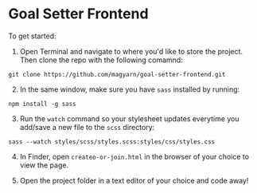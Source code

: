 # Goal Setter Frontend

To get started:

1. Open Terminal and navigate to where you'd like to store the project. Then clone the repo with the following comamnd:

`git clone https://github.com/magyarn/goal-setter-frontend.git`

2. In the same window, make sure you have `sass` installed by running:

`npm install -g sass`

3. Run the `watch` command so your stylesheet updates everytime you add/save a new file to the `scss` directory:

`sass --watch styles/scss/styles.scss:styles/css/styles.css`

4. In Finder, open `createo-or-join.html` in the browser of your choice to view the page.

5. Open the project folder in a text editor of your choice and code away!